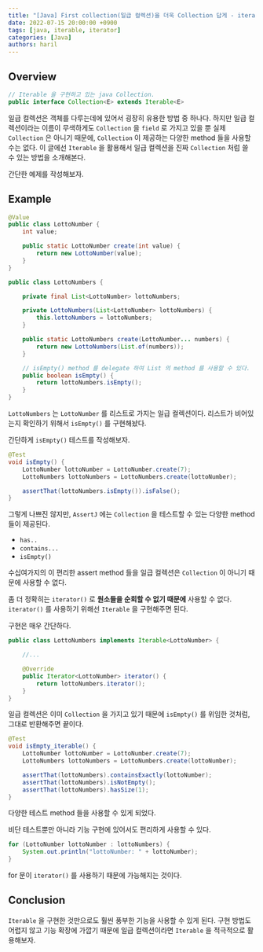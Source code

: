 ```yaml
---
title: "[Java] First collection(일급 컬렉션)을 더욱 Collection 답게 - iterable"
date: 2022-07-15 20:00:00 +0900
tags: [java, iterable, iterator]
categories: [Java]
authors: haril
---
```


## Overview

```java
// Iterable 을 구현하고 있는 java Collection.
public interface Collection<E> extends Iterable<E>
```

일급 컬렉션은 객체를 다루는데에 있어서 굉장히 유용한 방법 중 하나다. 하지만 일급 컬렉션이라는 이름이 무색하게도 `Collection` 을 `field` 로 가지고 있을 뿐 실제 `Collection` 은 아니기 때문에, `Collection` 이 제공하는 다양한 method 들을 사용할 수는 없다. 이 글에선 `Iterable` 을 활용해서 일급 컬렉션을 진짜 `Collection` 처럼 쓸 수 있는 방법을 소개해본다.

<!-- Iterable 은 iterator() 를 제공하는 interface 이지만, iterator() 가 정확히 무엇인지에 대해서는 이 글에서 다루지 않는다. iterator() 에 대해 자세히 알고 싶다면 아래 글을 먼저 참고해보시길 바란다. -->

간단한 예제를 작성해보자.

<!-- truncate -->

## Example

```java
@Value
public class LottoNumber {
    int value;

    public static LottoNumber create(int value) {
        return new LottoNumber(value);
    }
}
```

```java
public class LottoNumbers {

    private final List<LottoNumber> lottoNumbers;

    private LottoNumbers(List<LottoNumber> lottoNumbers) {
        this.lottoNumbers = lottoNumbers;
    }

    public static LottoNumbers create(LottoNumber... numbers) {
        return new LottoNumbers(List.of(numbers));
    }

    // isEmpty() method 를 delegate 하여 List 의 method 를 사용할 수 있다.
    public boolean isEmpty() {
        return lottoNumbers.isEmpty();
    }
}
```

`LottoNumbers` 는 `LottoNumber` 를 리스트로 가지는 일급 컬렉션이다. 리스트가 비어있는지 확인하기 위해서 `isEmpty()` 를 구현해놨다.

간단하게 `isEmpty()` 테스트를 작성해보자.

```java
@Test
void isEmpty() {
    LottoNumber lottoNumber = LottoNumber.create(7);
    LottoNumbers lottoNumbers = LottoNumbers.create(lottoNumber);

    assertThat(lottoNumbers.isEmpty()).isFalse();
}
```

그렇게 나쁘진 않지만, `AssertJ` 에는 `Collection` 을 테스트할 수 있는 다양한 method 들이 제공된다.

- `has..`
- `contains...`
- `isEmpty()`

수십여가지의 이 편리한 assert method 들을 일급 컬렉션은 `Collection` 이 아니기 때문에 사용할 수 없다.

좀 더 정확히는 `iterator()` 로 **원소들을 순회할 수 없기 때문에** 사용할 수 없다. `iterator()` 를 사용하기 위해선 `Iterable` 을 구현해주면 된다.

구현은 매우 간단하다.

```java
public class LottoNumbers implements Iterable<LottoNumber> {

    //...

    @Override
    public Iterator<LottoNumber> iterator() {
        return lottoNumbers.iterator();
    }
}
```

일급 컬렉션은 이미 `Collection` 을 가지고 있기 때문에 `isEmpty()` 를 위임한 것처럼, 그대로 반환해주면 끝이다.

```java
@Test
void isEmpty_iterable() {
    LottoNumber lottoNumber = LottoNumber.create(7);
    LottoNumbers lottoNumbers = LottoNumbers.create(lottoNumber);

    assertThat(lottoNumbers).containsExactly(lottoNumber);
    assertThat(lottoNumbers).isNotEmpty();
    assertThat(lottoNumbers).hasSize(1);
}
```

다양한 테스트 method 들을 사용할 수 있게 되었다.

비단 테스트뿐만 아니라 기능 구현에 있어서도 편리하게 사용할 수 있다.

```java
for (LottoNumber lottoNumber : lottoNumbers) {
    System.out.println("lottoNumber: " + lottoNumber);
}
```

for 문이 `iterator()` 를 사용하기 때문에 가능해지는 것이다.

## Conclusion

`Iterable` 을 구현한 것만으로도 훨씬 풍부한 기능을 사용할 수 있게 된다. 구현 방법도 어렵지 않고 기능 확장에 가깝기 때문에 일급 컬렉션이라면 `Iterable` 을 적극적으로 활용해보자.
